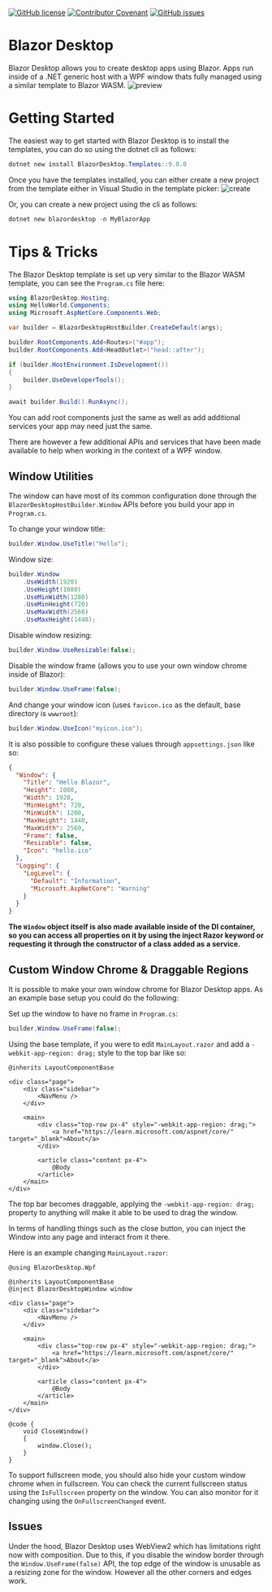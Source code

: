 [![GitHub license](https://img.shields.io/github/license/DotNetExtension/BlazorDesktop?style=for-the-badge&color=00bb00)](https://github.com/DotNetExtension/BlazorDesktop/blob/main/LICENSE.txt)
[![Contributor Covenant](https://img.shields.io/badge/Contributor%20Covenant-2.0-4baaaa?style=for-the-badge)](CODE_OF_CONDUCT.md)
[![GitHub issues](https://img.shields.io/github/issues/DotNetExtension/BlazorDesktop?style=for-the-badge)](https://github.com/DotNetExtension/BlazorDesktop/issues)

# Blazor Desktop
Blazor Desktop allows you to create desktop apps using Blazor. Apps run inside of a .NET generic host with a WPF window thats fully managed using a similar template to Blazor WASM.
![preview](https://github.com/DotNetExtension/BlazorDesktop/assets/2308261/7d025b49-e2f8-4b07-a57d-35f9a319d859)

# Getting Started
The easiest way to get started with Blazor Desktop is to install the templates, you can do so using the dotnet cli as follows:

```powershell
dotnet new install BlazorDesktop.Templates::9.0.0
```

Once you have the templates installed, you can either create a new project from the template either in Visual Studio in the template picker:
![create](https://github.com/DotNetExtension/BlazorDesktop/assets/2308261/5ac50c95-9b90-4d5f-bb4f-7aa8a242d823)

Or, you can create a new project using the cli as follows:
```powershell
dotnet new blazordesktop -n MyBlazorApp
```

# Tips & Tricks
The Blazor Desktop template is set up very similar to the Blazor WASM template, you can see the `Program.cs` file here:

```csharp
using BlazorDesktop.Hosting;
using HelloWorld.Components;
using Microsoft.AspNetCore.Components.Web;

var builder = BlazorDesktopHostBuilder.CreateDefault(args);

builder.RootComponents.Add<Routes>("#app");
builder.RootComponents.Add<HeadOutlet>("head::after");

if (builder.HostEnvironment.IsDevelopment())
{
    builder.UseDeveloperTools();
}

await builder.Build().RunAsync();
```

You can add root components just the same as well as add additional services your app may need just the same.

There are however a few additional APIs and services that have been made available to help when working in the context of a WPF window.

## Window Utilities
The window can have most of its common configuration done through the `BlazorDesktopHostBuilder.Window` APIs before you build your app in `Program.cs`.

To change your window title:
```csharp
builder.Window.UseTitle("Hello");
```

Window size:
```csharp
builder.Window
    .UseWidth(1920)
    .UseHeight(1080)
    .UseMinWidth(1280)
    .UseMinHeight(720)
    .UseMaxWidth(2560)
    .UseMaxHeight(1440);
```

Disable window resizing:
```csharp
builder.Window.UseResizable(false);
```

Disable the window frame (allows you to use your own window chrome inside of Blazor):
```csharp
builder.Window.UseFrame(false);
```

And change your window icon (uses `favicon.ico` as the default, base directory is `wwwroot`):
```csharp
builder.Window.UseIcon("myicon.ico");
```

It is also possible to configure these values through `appsettings.json` like so:
```json
{
  "Window": {
    "Title": "Hello Blazor",
    "Height": 1080,
    "Width": 1920,
    "MinHeight": 720,
    "MinWidth": 1280,
    "MaxHeight": 1440,
    "MaxWidth": 2560,
    "Frame": false,
    "Resizable": false,
    "Icon": "hello.ico"
  },
  "Logging": {
    "LogLevel": {
      "Default": "Information",
      "Microsoft.AspNetCore": "Warning"
    }
  }
}
```

**The `Window` object itself is also made available inside of the DI container, so you can access all properties on it by using the inject Razor keyword or requesting it through the constructor of a class added as a service.**

## Custom Window Chrome & Draggable Regions
It is possible to make your own window chrome for Blazor Desktop apps. As an example base setup you could do the following:

Set up the window to have no frame in `Program.cs`:
```csharp
builder.Window.UseFrame(false);
```

Using the base template, if you were to edit `MainLayout.razor` and add a `-webkit-app-region: drag;` style to the top bar like so:
```razor
@inherits LayoutComponentBase

<div class="page">
    <div class="sidebar">
        <NavMenu />
    </div>

    <main>
        <div class="top-row px-4" style="-webkit-app-region: drag;">
            <a href="https://learn.microsoft.com/aspnet/core/" target="_blank">About</a>
        </div>

        <article class="content px-4">
            @Body
        </article>
    </main>
</div>
```
The top bar becomes draggable, applying the `-webkit-app-region: drag;` property to anything will make it able to be used to drag the window.

In terms of handling things such as the close button, you can inject the Window into any page and interact from it there.

Here is an example changing `MainLayout.razor`:
```razor
@using BlazorDesktop.Wpf

@inherits LayoutComponentBase
@inject BlazorDesktopWindow window

<div class="page">
    <div class="sidebar">
        <NavMenu />
    </div>

    <main>
        <div class="top-row px-4" style="-webkit-app-region: drag;">
            <a href="https://learn.microsoft.com/aspnet/core/" target="_blank">About</a>
        </div>

        <article class="content px-4">
            @Body
        </article>
    </main>
</div>

@code {
    void CloseWindow()
    {
        window.Close();
    }
}
```

To support fullscreen mode, you should also hide your custom window chrome when in fullscreen. You can check the current fullscreen status using the `IsFullscreen` property on the window. You can also monitor for it changing using the `OnFullscreenChanged` event.

## Issues
Under the hood, Blazor Desktop uses WebView2 which has limitations right now with composition. Due to this, if you disable the window border through the `Window.UseFrame(false)` API, the top edge of the window is unusable as a resizing zone for the window. However all the other corners and edges work.

